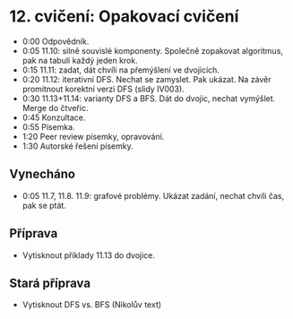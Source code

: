 # 12. cvičení: Opakovací cvičení

* 0:00 Odpovědník.
* 0:05 11.10: silně souvislé komponenty. Společně zopakovat algoritmus, pak na
       tabuli každý jeden krok.
* 0:15 11.11: zadat, dát chvíli na přemýšlení ve dvojicích.
* 0:20 11.12: iterativní DFS. Nechat se zamyslet. Pak ukázat. Na závěr promítnout
       korektní verzi DFS (slidy IV003).
* 0:30 11.13+11.14: varianty DFS a BFS. Dát do dvojic, nechat vymýšlet. Merge do
       čtveřic.
* 0:45 Konzultace.
* 0:55 Písemka.
* 1:20 Peer review písemky, opravování.
* 1:30 Autorské řešení písemky.

## Vynecháno

* 0:05 11.7, 11.8. 11.9: grafové problémy. Ukázat zadání, nechat chvíli čas, pak
       se ptát.

## Příprava

* Vytisknout příklady 11.13 do dvojice.

## Stará příprava

* Vytisknout DFS vs. BFS (Nikolův text)

